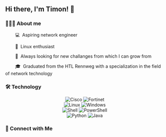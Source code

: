 ## Hi there, I'm Timon! 👋

### 👨🏻‍💻 About me

&nbsp;&nbsp;&nbsp;&nbsp;&nbsp;&nbsp;&nbsp;&nbsp;💻&nbsp;&nbsp;Aspiring network engineer

&nbsp;&nbsp;&nbsp;&nbsp;&nbsp;&nbsp;&nbsp;&nbsp;🐧&nbsp;&nbsp;Linux enthusiast

&nbsp;&nbsp;&nbsp;&nbsp;&nbsp;&nbsp;&nbsp;&nbsp;🌱&nbsp;&nbsp;Always looking for new challanges from which I can grow from

&nbsp;&nbsp;&nbsp;&nbsp;&nbsp;&nbsp;&nbsp;&nbsp;🎓&nbsp;&nbsp;Graduated from the HTL Rennweg with a specialization in the field of network technology



### 🛠 Technology

<p align="center">
  <img alt="Cisco " src="https://img.shields.io/badge/Cisco-121011?style=for-the-badge&logo=cisco&logoColor=1BA0D7" />
  <img alt="Fortinet  " src="https://img.shields.io/badge/Fortinet-121011?style=for-the-badge&logo=fortinet&logoColor=EE3124" />
  <br/>
  <img alt="Linux " src="https://img.shields.io/badge/Linux-121011?style=for-the-badge&logo=linux&logoColor=FCC624" />
  <img alt="Windows   " src="https://img.shields.io/badge/Windows-121011?style=for-the-badge&logo=windows&logoColor=0078D6" />
  <br/>
  <img alt="Shell " src="https://img.shields.io/badge/Shell-121011?style=for-the-badge&logo=gnu-bash&logoColor=4EAA25" />
  <img alt="PowerShell" src="https://img.shields.io/badge/PowerShell-121011?style=for-the-badge&logo=powershell&logoColor=5391FE" />
  <br/>
  <img alt="Python" src="https://img.shields.io/badge/Python-121011?style=for-the-badge&logo=python&logoColor=3776AB" />
  <img alt="Java      " src="https://img.shields.io/badge/Java-121011?style=for-the-badge&logo=oracle&logoColor=F80000" />
<p align="center">



### 🤝 Connect with Me
